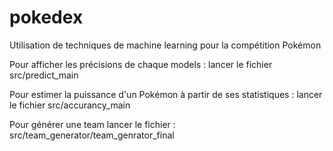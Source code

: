 # pokedex

Utilisation de techniques de machine learning pour la compétition Pokémon

Pour afficher les précisions de chaque models :
lancer le fichier src/predict_main

Pour estimer la puissance d'un Pokémon à partir de ses statistiques :
lancer le fichier src/accurancy_main

Pour générer une team lancer le fichier :
src/team_generator/team_genrator_final